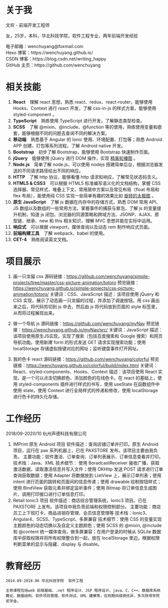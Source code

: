 # 关于我
文欢 - 前端开发工程师
<p>
女，25岁，本科，华北科技学院，软件工程专业，两年前端开发经验
</p>
<p>
电子邮箱：wenchuyang@foxmail.com <br>
Hexo 博客：https://wenchuyang.github.io/ <br>
CSDN 博客：https://blog.csdn.net/writing_happy </br>
GitHub 主页：https://github.com/wenchuyang </br>
</p>

# 相关技能
<ol>
    <li><strong>React</strong>&emsp;理解 react 思想，熟悉 <span class="emphasize">react</span>、<span
        class="emphasize">redux</span>、<span class="emphasize">react-router</span>，能够使用 <span
        class="emphasize">Hooks</span>、<span class="emphasize">Context</span> 进行 react 开发，了解 <span
        class="emphasize">css-in-js</span> 的样式方案，能够使用 <span class="emphasize">styled-component</span> 。</li>
    <li><strong>TypeScript</strong>&emsp;熟练使用 TypeScript 进行开发，了解静态类型检查。</li>
    <li><strong>SCSS</strong>&emsp;了解 @mixin、@include、@function 等的使用，熟练使用变量和嵌套，能够根据不同的问题去查询不同的解决方案。</li>
    <li><strong>移动端</strong>&emsp;熟悉基于 <span class="emphasize">Angular</span> 的 <span
        class="emphasize">Ionic</span> 使用、环境配置、打包等；熟悉 Android APP 创建、打包等系列流程，了解 <span class="emphasize">Android
        native</span> 开发。</li>
    <li><strong>Bootstrap</strong>&emsp;初步了解 Bootstrap，能够使用 Bootstrap 快速制作页面。</li>
    <li><strong>jQuery</strong>&emsp;能够使用 jQuery 进行 DOM 操作，实现 <a
        href="https://wenchuyang.github.io/simple-projects/swiper/appleStyle.html">精美轮播图</a> 。</li>
    <li><strong>Node.js</strong>&emsp;简单了解 node.js，可以使用 nodejs 搭建简单后台，根据浏览器发送的不同请求路径给出不同的响应。</li>
    <li><strong>HTTP</strong>&emsp;了解 <span class="emphasize">http 协议</span>，能够看懂 <span class="emphasize">http
        请求和响应</span>，了解常见状态码含义。</li>
    <li><strong>HTML5 & CSS3</strong>&emsp;可以根据 HTML5 标准编写<span class="emphasize">语义化</span>的文档结构，掌握 <span
        class="emphasize">CSS 选择器</span>、<span class="emphasize">常见样式</span>、<span
        class="emphasize">堆叠上下文</span>、<span class="emphasize">常用居中方案</span>以及<span
        class="emphasize">常见布局</span>（float 布局和 flex 布局），能使用纯 CSS 实现一些简单有趣的效果比如 <a
        href="https://wenchuyang.github.io/simple-projects/cssImage/taiji.html">旋转的太极图</a> 。</li>
    <li><strong>原生 JavaScript</strong>&emsp;了解 js 数据在内存中的存储方式，熟悉 DOM 常用 API、JS 数组以及数组的一些常用方法，掌握<span
        class="emphasize">事件的捕获与冒泡</span>，了解 js 的<span class="emphasize">变量提升</span>机制，知道 js <span
        class="emphasize">闭包</span>、<span class="emphasize">浏览器的同源策略和跨域方法</span>、<span
        class="emphasize">JSONP</span>、<span class="emphasize">AJAX</span>、<span
        class="emphasize">原型链</span>、<span class="emphasize">继承</span>、<span class="emphasize">new</span> 和
        <span class="emphasize">this</span> 相关知识，理解 MVC 思想并能在实际中运用。</li>
    <li><strong>响应式</strong>&emsp;可以根据 <span class="emphasize">viewport</span>，<span
        class="emphasize">媒体查询</span>以及<span class="emphasize">动态 rem</span> 制作响应式页面。</li>
    <li><strong>前端构建工具</strong>&emsp;了解 <span class="emphasize">webpack</span>、<span
        class="emphasize">babel</span> 的使用。</li>
    <li><strong>CET-4</strong>&emsp;熟练阅读英文文档。</li>
</ol>

# 项目展示
1. 画一只龙猫 css
    源码链接：https://github.com/wenchuyang/simple-projects/tree/master/css-picture-animation/totoro
    预览链接：https://wenchuyang.github.io/simple-projects/css-picture-animation/totoro/
    关键词：CSS、JavaScript
    描述：该项目使用 jQuery 和 CSS 实现，展示了动态画一只龙猫的过程，并添加了调速按钮。用 css 画出来之后，将代码剪切到 js 中去，然后由 js 将代码放到页面的 style 标签里，从而将过程展现出来。

2. 做一个导航 js
    源码链接：https://github.com/wenchuyang/myNav
    预览链接：https://wenchuyang.github.io/myNav/src/
    关键词：JavaScript
    描述：该项目使用原生JS实现，实现了搜索（包括百度搜索和 Google 搜索）和网页导航功能。使用新建 form 的形式发送 GET 请求实现搜索功能；使用 localStorage 存储虚拟按键对应的网址；监听键盘事件打开网址。

3. 我的色卡 react
    源码链接：https://github.com/wenchuyang/colorful
    预览链接：https://wenchuyang.github.io/colorful/build/index.html
    关键词：React、styled-components、Hooks、Context
    描述：该项目使用 React 实现，是一个可以点击切换颜色、添加颜色的在线色卡。在 react 的基础上，使用 styled-components 插件进行样式的书写，使用 useState 在函数组件中使用 state，使用 Context 进行全局样式的传递和修改，使用 localStorage 进行色卡的持久化存储。

# 工作经历
2018/09-2020/10 杭州声德科技有限公司
1. IMPrint 原生 Android 项目
    软件描述：查询店铺订单并打印。原生 Android 项目，运行在 pax 系列机器上，已在 PAXSTORE 发布。该项目主要由我负责。
    主要功能：软件激活、订单查询、订单列表展示、订单信息查看并打印。
    技术栈：Java、XML
    技术细节：
        使用 BoradcastReceiver 接收广播，获取激活数据，读取激活信息并写入文件；使用 OKHttp 发送 POST 请求进行订单查询获取数据；使用 Adapter 将数据放到 ListView 上，展示订单列表；使用 intent 进行页面的跳转和页面间的信息传递；使用 drawable 绘制按钮样式；使用 BindView 获取元素并绑定监听事件；使用 Bitmap 将订单信息生成图片，调用打印接口进行订单信息打印。
2. Retail Ionic3 项目
   软件描述：商店综合管理系统，Ionic3 项目。已在 PAXSTORE 上发布。该项目中我负责前端和权限控制部分。
   主要功能：商店员工上下班打卡、商品进销存管理、会员信息管理等
   技术栈：Ionic3、Angular4、SCSS、TypeScript、多屏兼容
   技术细节：使用 CSS 的变量实现主题颜色的动态切换以及自定义主题颜色；使用 SCSS 的 @mixin, @include 和 @content 统一媒体查询，做多屏兼容；在用户登录的时候从 SQLite 数据库中获取权限并将所有权限整合到一起，放在 localStorage 里边，根据权限判断菜单的显示与隐藏、display 与 disable。

# 教育经历
    2014.09-2018.06 华北科技学院  软件工程

    主修课程包括web 前端基础、.net 程序设计、JSP 程序设计、java、C、C++、数据库系统概论、数据结构、软件项目管理、软件测试、UML 建模等，在校期间成绩优异，多次获得学院奖学金。
